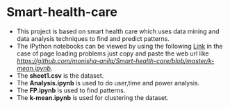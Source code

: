 # Smart-health-care
* This project is based on smart health care which uses data mining and data analysis techniques to find and predict patterns.
* The IPython notebooks can be viewed by using the following [Link](https://nbviewer.jupyter.org/) in the case of page loading problems just copy and paste the web url like *https://github.com/monisha-anila/Smart-health-care/blob/master/k-mean.ipynb*.
* The **sheet1.csv** is the dataset.
* The **Analysis.ipynb** is used to do user,time and power analysis.
* The **FP.ipynb** is used to find patterns.
* The **k-mean.ipynb** is used for clustering the dataset. 
